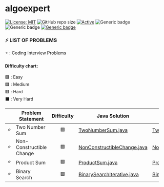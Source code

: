 # algoexpert

 [![License: MIT](https://img.shields.io/badge/License-MIT-yellow.svg)](https://opensource.org/licenses/MIT "MIT License")
 ![GitHub repo size](https://img.shields.io/github/repo-size/jerrycychen/algoexpert)
 [![Active](http://img.shields.io/badge/Status-Active-green.svg)](https://github.com/jerrycychen/algoexpert)
 ![Generic badge](https://img.shields.io/badge/lang-java-orange.svg)
 ![Generic badge](https://img.shields.io/badge/lang-kotlin-yellow.svg)
 [![Generic badge](https://img.shields.io/badge/last%20updated-20--02--2022-pink)](https://github.com/jerrycychen/algoexpert)

### ⚡ LIST OF PROBLEMS 
	
⭐ : Coding Interview Problems 
<br/>
#### Difficulty chart:
🟩 : Easy
<br/>
🟦 : Medium
<br/>
🟥 : Hard
<br/>
⬛ : Very Hard
<br/>

|  | Problem Statement | Difficulty | Java Solution | Kotlin Solution
| :------: | ----------------- | :--------: | ----------------- | ----------------- |
| :star: | Two Number Sum | 🟩 | [TwoNumberSum.java](https://github.com/jerrycychen/algoexpert/blob/main/Two%20Number%20Sum/TwoNumberSum.java) | [TwoNumberSum.kt](https://github.com/jerrycychen/algoexpert/blob/main/Two%20Number%20Sum/TwoNumberSum.kt)
| :star: | Non-Constructible Change | 🟩 | [NonConstructibleChange.java](https://github.com/jerrycychen/algoexpert/blob/main/Non-Constructible%20Change/NonConstructibleChange.java) | [NonConstructibleChange.kt](https://github.com/jerrycychen/algoexpert/blob/main/Non-Constructible%20Change/NonConstructibleChange.kt)
| :star: | Product Sum | 🟩 | [ProductSum.java](https://github.com/jerrycychen/algoexpert/blob/main/Product%20Sum/ProductSum.java) | [ProductSum.kt](https://github.com/jerrycychen/algoexpert/blob/main/Product%20Sum/ProductSum.kt)
| :star: | Binary Search | 🟩 | [BinarySearchIterative.java](https://github.com/jerrycychen/algoexpert/blob/main/Binary%20Search/BinarySearchIterative.java) | [BinarySearchIterative.kt](https://github.com/jerrycychen/algoexpert/blob/main/Binary%20Search/BinarySearchIterative.kt)
